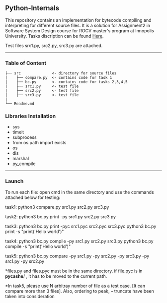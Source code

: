 ## Python-Internals
This repository contains an implementation for bytecode compiling and interpreting for different source files. It is a solution for Assignment2 in Software System Design course for ROCV master's program at Innopolis University. Tasks discription can be found [Here](https://hackmd.io/@gFZmdMTOQxGFHEFqqU8pMQ/BJMsNk3Au/).

Test files src1.py, src2.py, src3.py are attached.

---
### Table of Content 
```
├── src              <- directory for source files 
|    ├── compare.py  <- contains code for task 1
|    ├── bc.py       <- contains code for tasks 2,3,4,5
|    ├── src1.py     <- test file
|    ├── src2.py     <- test file
|    ├── src3.py     <- test file
|
└── Readme.md
```

### Libraries Installation
- sys
- timeit
- subprocess
- from os.path import exists
- os
- dis
- marshal
- py_compile

---

### Launch
To run each file:
open cmd in the same directory and use the commands attached below for testing:

task1: 
python3 compare.py src1.py src2.py src3.py

task2:
python3 bc.py print -py src1.py src2.py src3.py

task3:
python3 bc.py print -pyc src1.pyc src2.pyc src3.pyc
python3 bc.py print -s "print('Hello world')"

task4:
python3 bc.py compile -py src1.py src2.py src3.py
python3 bc.py compile -s "print('Hello world')"

task5:
python3 bc.py compare -py src1.py -py src2.py -py src3.py -py src1.py -py src2.py

*files.py and files.pyc must be in the same directory. if file.pyc is in __pycashe__/ , it has to be moved to the current path.

*In task5, please use N arbitray number of file as a test case. [It can compare more than 3 files].
Also, ordering to peak, – truncate have been taken into consideration

